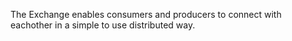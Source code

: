 The Exchange enables consumers and producers to connect with eachother in a simple to use distributed way.
